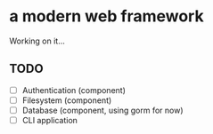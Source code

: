 # a modern web framework

Working on it...

## TODO 
- [ ] Authentication (component)
- [ ] Filesystem (component)
- [ ] Database (component, using gorm for now)
- [ ] CLI application